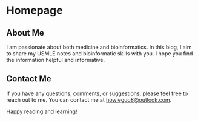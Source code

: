 # Homepage
## About Me
I am passionate about both medicine and bioinformatics. In this blog, I aim to share my USMLE notes and bioinformatic skills with you. I hope you find the information helpful and informative.
## Contact Me
If you have any questions, comments, or suggestions, please feel free to reach out to me. You can contact me at howieguo8@outlook.com.

Happy reading and learning!